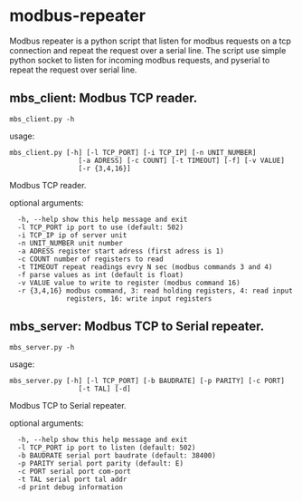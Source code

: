 modbus-repeater
===============

Modbus repeater is a python script that listen for modbus requests on a tcp connection
and repeat the request over a serial line. The script use simple python socket to listen
for incoming modbus requests, and pyserial to repeat the request over serial line.

mbs_client: Modbus TCP reader.
------------------------------
    mbs_client.py -h

usage: 
    
    mbs_client.py [-h] [-l TCP_PORT] [-i TCP_IP] [-n UNIT_NUMBER]
                     [-a ADRESS] [-c COUNT] [-t TIMEOUT] [-f] [-v VALUE]                     
                     [-r {3,4,16}]

Modbus TCP reader.

optional arguments:

      -h, --help show this help message and exit      
      -l TCP_PORT ip port to use (default: 502)      
      -i TCP_IP ip of server unit      
      -n UNIT_NUMBER unit number      
      -a ADRESS register start adress (first adress is 1)      
      -c COUNT number of registers to read      
      -t TIMEOUT repeat readings evry N sec (modbus commands 3 and 4)      
      -f parse values as int (default is float)      
      -v VALUE value to write to register (modbus command 16)      
      -r {3,4,16} modbus command, 3: read holding registers, 4: read input  
                  registers, 16: write input registers

mbs_server: Modbus TCP to Serial repeater.
------------------------------------------
    mbs_server.py -h

usage: 
    
    mbs_server.py [-h] [-l TCP_PORT] [-b BAUDRATE] [-p PARITY] [-c PORT]
                     [-t TAL] [-d]

Modbus TCP to Serial repeater.

optional arguments:

      -h, --help show this help message and exit      
      -l TCP_PORT ip port to listen (default: 502)      
      -b BAUDRATE serial port baudrate (default: 38400)      
      -p PARITY serial port parity (default: E)      
      -c PORT serial port com-port      
      -t TAL serial port tal addr      
      -d print debug information
